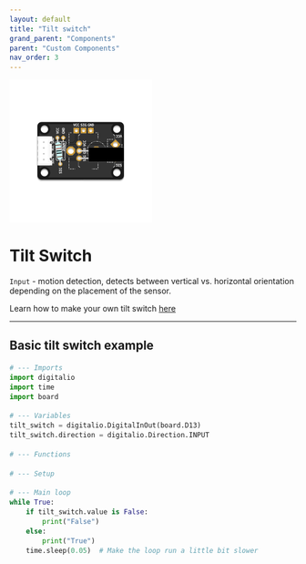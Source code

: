 ```yaml
---
layout: default
title: "Tilt switch"
grand_parent: "Components"
parent: "Custom Components"
nav_order: 3
---
```


<img src="assets/custom-tilt-switch-centered.png" alt="Custom Tilt Switch" width="250"/>

# Tilt Switch
`Input` - motion detection, detects between vertical vs. horizontal orientation depending on the placement of the sensor.

Learn how to make your own tilt switch [here](../../tutorials/04-assemble-custom-component/)

---

## Basic tilt switch example
```python
# --- Imports
import digitalio
import time
import board

# --- Variables
tilt_switch = digitalio.DigitalInOut(board.D13)
tilt_switch.direction = digitalio.Direction.INPUT

# --- Functions

# --- Setup

# --- Main loop
while True:
    if tilt_switch.value is False:
        print("False")
    else:
        print("True")
    time.sleep(0.05)  # Make the loop run a little bit slower
```
